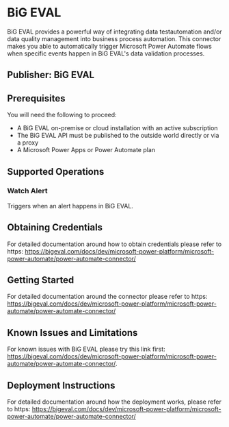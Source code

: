 # BiG EVAL
BiG EVAL provides a powerful way of integrating data testautomation and/or data quality management into business process automation. 
This connector makes you able to automatically trigger Microsoft Power Automate flows when specific events happen in BiG EVAL's data validation processes.

## Publisher: BiG EVAL

## Prerequisites
You will need the following to proceed:
* A BiG EVAL on-premise or cloud installation with an active subscription
* The BiG EVAL API must be published to the outside world directly or via a proxy
* A Microsoft Power Apps or Power Automate plan

## Supported Operations

### Watch Alert
Triggers when an alert happens in BiG EVAL.

## Obtaining Credentials
For detailed documentation around how to obtain credentials please refer to https: https://bigeval.com/docs/dev/microsoft-power-platform/microsoft-power-automate/power-automate-connector/

## Getting Started
For detailed documentation around the connector please refer to https: https://bigeval.com/docs/dev/microsoft-power-platform/microsoft-power-automate/power-automate-connector/

## Known Issues and Limitations
For known issues with BiG EVAL please try this link first: https://bigeval.com/docs/dev/microsoft-power-platform/microsoft-power-automate/power-automate-connector/.

## Deployment Instructions
For detailed documentation around how the deployment works, please refer to https: https://bigeval.com/docs/dev/microsoft-power-platform/microsoft-power-automate/power-automate-connector/